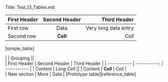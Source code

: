 ﻿Title: Test_13_Tables.md

| First Header | Second Header |         Third Header |  
| :----------- | :-----------: | -------------------: |  
| First row    |      Data     | Very long data entry |  
| Second row   |    **Cell**   |               *Cell* |  
[simple_table]

|              | Grouping                    ||  
| First Header | Second Header | Third Header |
| ------------ | :-----------: | -----------: |
| Content      | *Long Cell*                 ||
| Content      | **Cell**      | Cell         |  
| New section  | More          | Data         |
[Prototype table][reference_table]
